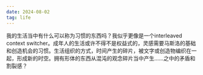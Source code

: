 ```yaml
---
date: 2024-08-02
tag: life
---
```

我的生活当中有什么可以称为习惯的东西吗？我似乎更像是一个interleaved context switcher。成年人的生活或许不得不是权益式的，灵感需要马斯洛的基础和创造机会的习惯。生活组织的方式，时间产生的碎片，被文字或创造物编织在一起，形成新的时空。拥有形体的东西从混沌的观念碎片当中产生……之中的矛盾和割裂感？